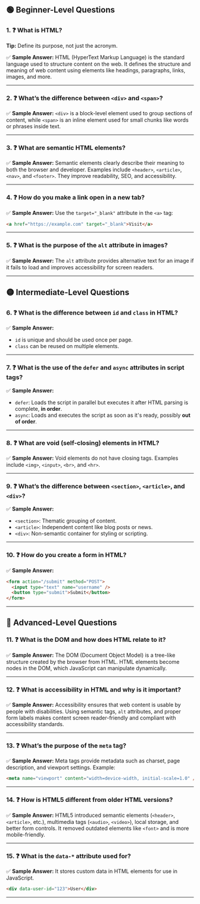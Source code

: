 ## 🟢 **Beginner-Level Questions**

### 1. ❓ What is HTML?

**Tip:** Define its purpose, not just the acronym.

✅ **Sample Answer:**
HTML (HyperText Markup Language) is the standard language used to structure content on the web. It defines the structure and meaning of web content using elements like headings, paragraphs, links, images, and more.

---

### 2. ❓ What’s the difference between `<div>` and `<span>`?

✅ **Sample Answer:**
`<div>` is a block-level element used to group sections of content, while `<span>` is an inline element used for small chunks like words or phrases inside text.

---

### 3. ❓ What are semantic HTML elements?

✅ **Sample Answer:**
Semantic elements clearly describe their meaning to both the browser and developer. Examples include `<header>`, `<article>`, `<nav>`, and `<footer>`. They improve readability, SEO, and accessibility.

---

### 4. ❓ How do you make a link open in a new tab?

✅ **Sample Answer:**
Use the `target="_blank"` attribute in the `<a>` tag:

```html
<a href="https://example.com" target="_blank">Visit</a>
```

---

### 5. ❓ What is the purpose of the `alt` attribute in images?

✅ **Sample Answer:**
The `alt` attribute provides alternative text for an image if it fails to load and improves accessibility for screen readers.

---

## 🟡 **Intermediate-Level Questions**

### 6. ❓ What is the difference between `id` and `class` in HTML?

✅ **Sample Answer:**

- `id` is unique and should be used once per page.
- `class` can be reused on multiple elements.

---

### 7. ❓ What is the use of the `defer` and `async` attributes in script tags?

✅ **Sample Answer:**

- `defer`: Loads the script in parallel but executes it after HTML parsing is complete, **in order**.
- `async`: Loads and executes the script as soon as it's ready, possibly **out of order**.

---

### 8. ❓ What are void (self-closing) elements in HTML?

✅ **Sample Answer:**
Void elements do not have closing tags. Examples include `<img>`, `<input>`, `<br>`, and `<hr>`.

---

### 9. ❓ What’s the difference between `<section>`, `<article>`, and `<div>`?

✅ **Sample Answer:**

- `<section>`: Thematic grouping of content.
- `<article>`: Independent content like blog posts or news.
- `<div>`: Non-semantic container for styling or scripting.

---

### 10. ❓ How do you create a form in HTML?

✅ **Sample Answer:**

```html
<form action="/submit" method="POST">
  <input type="text" name="username" />
  <button type="submit">Submit</button>
</form>
```

---

## 🔴 **Advanced-Level Questions**

### 11. ❓ What is the DOM and how does HTML relate to it?

✅ **Sample Answer:**
The DOM (Document Object Model) is a tree-like structure created by the browser from HTML. HTML elements become nodes in the DOM, which JavaScript can manipulate dynamically.

---

### 12. ❓ What is accessibility in HTML and why is it important?

✅ **Sample Answer:**
Accessibility ensures that web content is usable by people with disabilities. Using semantic tags, `alt` attributes, and proper form labels makes content screen reader-friendly and compliant with accessibility standards.

---

### 13. ❓ What’s the purpose of the `meta` tag?

✅ **Sample Answer:**
Meta tags provide metadata such as charset, page description, and viewport settings. Example:

```html
<meta name="viewport" content="width=device-width, initial-scale=1.0" />
```

---

### 14. ❓ How is HTML5 different from older HTML versions?

✅ **Sample Answer:**
HTML5 introduced semantic elements (`<header>`, `<article>`, etc.), multimedia tags (`<audio>`, `<video>`), local storage, and better form controls. It removed outdated elements like `<font>` and is more mobile-friendly.

---

### 15. ❓ What is the `data-*` attribute used for?

✅ **Sample Answer:**
It stores custom data in HTML elements for use in JavaScript.

```html
<div data-user-id="123">User</div>
```

---

